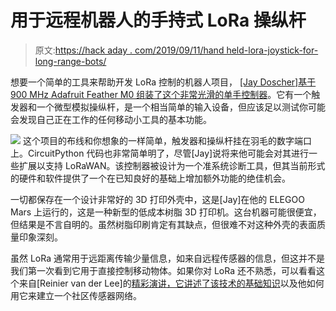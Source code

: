 # 用于远程机器人的手持式 LoRa 操纵杆

> 原文:[https://hack aday . com/2019/09/11/hand held-lora-joystick-for-long-range-bots/](https://hackaday.com/2019/09/11/handheld-lora-joystick-for-long-range-bots/)

想要一个简单的工具来帮助开发 LoRa 控制的机器人项目， [[Jay Doscher]基于 900 MHz Adafruit Feather M0 组装了这个非常光滑的单手控制器](https://www.thingiverse.com/thing:3839282)。它有一个触发器和一个微型模拟操纵杆，是一个相当简单的输入设备，但应该足以测试你可能会发现自己正在工作的任何移动小工具的基本功能。

[![](../Images/0a5295428093b689bb32e9889cc64b21.png)](https://hackaday.com/wp-content/uploads/2019/09/lorajoy_detail.jpg) 这个项目的布线和你想象的一样简单，触发器和操纵杆挂在羽毛的数字端口上。CircuitPython 代码也非常简单明了，尽管[Jay]说将来他可能会对其进行一些扩展以支持 LoRaWAN。该控制器被设计为一个准系统诊断工具，但其当前形式的硬件和软件提供了一个在已知良好的基础上增加额外功能的绝佳机会。

一切都保存在一个设计非常好的 3D 打印外壳中，这是[Jay]在他的 ELEGOO Mars 上运行的，这是一种新型的低成本树脂 3D 打印机。这台机器可能很便宜，但结果是不言自明的。虽然树脂印刷肯定有其缺点，但很难不对这种外壳的表面质量印象深刻。

虽然 LoRa 通常用于远距离传输少量信息，如来自远程传感器的信息，但这并不是我们第一次看到它用于直接控制移动物体。如果你对 LoRa 还不熟悉，可以看看这个来自[Reinier van der Lee]的[精彩演讲，它讲述了该技术的基础知识](https://hackaday.com/2018/10/25/vinduino-water-smart-farming-now-with-lora/)以及他如何用它来建立一个社区传感器网络。